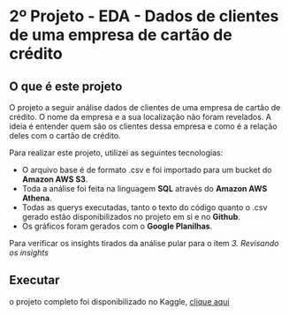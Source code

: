 # 2º Projeto - EDA - Dados de clientes de uma empresa de cartão de crédito

## O que é este projeto
O projeto a seguir análise dados de clientes de uma empresa de cartão de crédito. O nome da empresa e a sua localização não foram revelados. A ideia é entender quem são os clientes dessa empresa e como é a relação deles com o cartão de crédito.

Para realizar este projeto, utilizei as seguintes tecnologias:
* O arquivo base é de formato .csv e foi importado para um bucket do  **Amazon AWS S3**.
* Toda a análise foi feita na linguagem **SQL** através do **Amazon AWS Athena**.
* Todas as querys executadas, tanto o texto do código quanto o .csv gerado estão disponibilizados no projeto em si e no **Github**.
* Os gráficos foram gerados com o **Google Planilhas**.

Para verificar os insights tirados da análise pular para o item *3. Revisando os insights*

## Executar

o projeto completo foi disponibilizado no Kaggle, [clique aqui](https://www.kaggle.com/code/gabrielwsb/2-projeto-eda-cr-dito)


